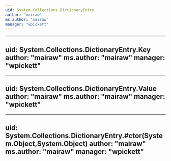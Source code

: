 ```yaml
---
uid: System.Collections.DictionaryEntry
author: "mairaw"
ms.author: "mairaw"
manager: "wpickett"
---
```


---
uid: System.Collections.DictionaryEntry.Key
author: "mairaw"
ms.author: "mairaw"
manager: "wpickett"
---

---
uid: System.Collections.DictionaryEntry.Value
author: "mairaw"
ms.author: "mairaw"
manager: "wpickett"
---

---
uid: System.Collections.DictionaryEntry.#ctor(System.Object,System.Object)
author: "mairaw"
ms.author: "mairaw"
manager: "wpickett"
---

